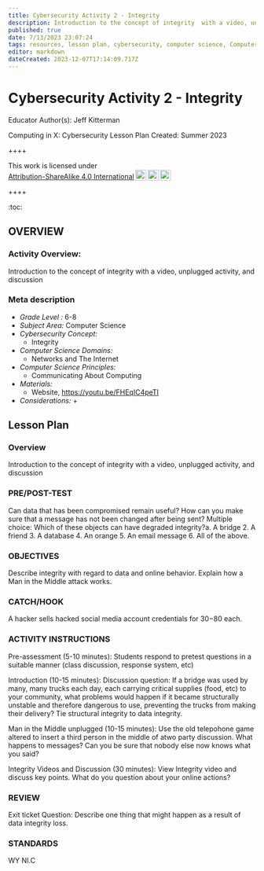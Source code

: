 ```yaml
---
title: Cybersecurity Activity 2 - Integrity
description: Introduction to the concept of integrity  with a video, unplugged activity, and discussion
published: true
date: 7/13/2023 23:07:24
tags: resources, lesson plan, cybersecurity, computer science, Computer Science 
editor: markdown
dateCreated: 2023-12-07T17:14:09.717Z
---
```

# Cybersecurity Activity 2 - Integrity


Educator Author(s): Jeff Kitterman


Computing in X: Cybersecurity Lesson Plan 
Created: Summer 2023


++++
<p xmlns:cc="http://creativecommons.org/ns#" >This work is licensed under <a href="http://creativecommons.org/licenses/by-sa/4.0/?ref=chooser-v1" target="_blank" rel="license noopener noreferrer" style="display:inline-block;">Attribution-ShareAlike 4.0 International<img style="height:22px!important;margin-left:3px;vertical-align:text-bottom;" src="https://mirrors.creativecommons.org/presskit/icons/cc.svg?ref=chooser-v1"><img style="height:22px!important;margin-left:3px;vertical-align:text-bottom;" src="https://mirrors.creativecommons.org/presskit/icons/by.svg?ref=chooser-v1"><img style="height:22px!important;margin-left:3px;vertical-align:text-bottom;" src="https://mirrors.creativecommons.org/presskit/icons/sa.svg?ref=chooser-v1"></a></p>
++++


:toc:



## OVERVIEW


### Activity Overview:  
Introduction to the concept of integrity  with a video, unplugged activity, and discussion


### Meta description
+ *Grade Level :* 6-8 
+ *Subject Area:* Computer Science 
+ *Cybersecurity Concept:* 
   + Integrity
+ *Computer Science Domains:*
   + Networks and The Internet
+ *Computer Science Principles:*
   + Communicating About Computing
+ *Materials:* 
   + Website, https://youtu.be/FHEqIC4peTI
+ *Considerations:*
   + 


## Lesson Plan
### Overview
Introduction to the concept of integrity  with a video, unplugged activity, and discussion


### PRE/POST-TEST
Can data that has been compromised remain useful?
How can you make sure that a message has not been changed after being sent?
Multiple choice: Which of these objects can have degraded integrity?a. A bridge  2. A friend  3. A database 4. An orange 5. An email message 6. All of the above.


### OBJECTIVES
Describe integrity with regard to data and online behavior.
Explain how a Man in the Middle attack works.


### CATCH/HOOK
A hacker sells hacked social media account credentials for $30-$80 each.


### ACTIVITY INSTRUCTIONS
Pre-assessment (5-10 minutes): Students respond to pretest questions in a suitable manner (class discussion, response system, etc)


Introduction (10-15 minutes): Discussion question: If a bridge was used by many, many trucks each day, each carrying critical supplies (food, etc) to your community, what problems would happen if it became structurally unstable and therefore dangerous to use, preventing the trucks from making their delivery? Tie structural integrity to data integrity.


Man in the Middle unplugged (10-15 minutes): Use the old telepohone game altered to insert a third person in the middle of atwo party discussion. What happens to messages? Can you be sure that nobody else now knows what you said?


Integrity Videos and Discussion (30 minutes): View Integrity video and discuss key points. What do you question about your online actions?






### REVIEW
Exit ticket Question: Describe one thing that might happen as a result of data integrity loss.


### STANDARDS        


WY
NI.C